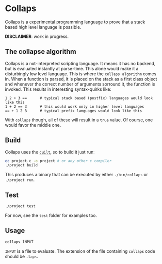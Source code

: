# Collaps

Collaps is a experimental programming language to prove that a stack based high level language is possible.

**DISCLAIMER**: work in progress.

## The collapse algorithm

Collaps is a not-interpreted scripting language. It means it has no backend, but is evaluated instantly at parse-time.
This alone would make it a disturbingly low level language. This is where the `collaps algorithm` comes in.
When a function is parsed, it is placed on the stack as a first class object and whenever the correct number of arguments
sorround it, the function is invoked. This results in interesting syntax-quirks like:

```collaps
1 2 + 3 ==      # typical stack based (postfix) languages would look like this
1 + 2 == 3      # this would work only in higher level languages
== + 1 2 3      # typical prefix languages would look like this
```

With `collaps` though, all of these will result in a `true` value. Of course, one would favor the middle one.

## Build

Collaps uses the [`cuilt`](https://github.com/coddra/cuilt), so to build it just run:

```sh
cc project.c -o project # or any other c compiler
./project build
```

This produces a binary that can be executed by either `./bin/collaps` or `./project run`.

## Test

```sh
./project test
```

For now, see the `test` folder for examples too.

## Usage

```sh
collaps INPUT
```

`INPUT` is a file to evaluate. The extension of the file containing `collaps` code should be `.laps`.
